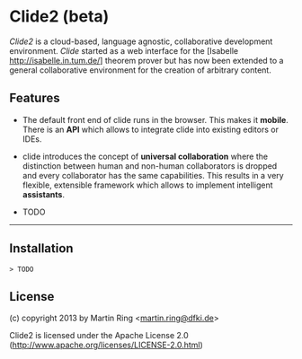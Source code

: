 Clide2 (beta)
=====================================

*Clide2* is a cloud-based, language agnostic, collaborative development environment. *Clide* started as a web interface for the [Isabelle http://isabelle.in.tum.de/] theorem prover but has now been extended to a general collaborative environment for the creation of arbitrary content.

Features
--------

* The default front end of clide runs in the browser. This makes it **mobile**. There is an **API** which allows to integrate clide into existing editors or IDEs.

*  clide introduces the concept of **universal collaboration** where the distinction between human and non-human collaborators is dropped and every collaborator has the same capabilities. This results in a very flexible, extensible framework which allows to implement intelligent **assistants**.

* TODO

------------------

Installation
------------

```
> TODO
```

License
-------

(c) copyright 2013 by Martin Ring <<martin.ring@dfki.de>>

Clide2 is licensed under the Apache License 2.0 (http://www.apache.org/licenses/LICENSE-2.0.html)